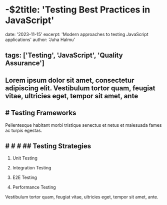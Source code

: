 
# -$2title: 'Testing Best Practices in JavaScript'

date: '2023-11-15'
excerpt: 'Modern approaches to testing JavaScript applications'
author: 'Juha Halmu'

## tags: ['Testing', 'JavaScript', 'Quality Assurance']

## Lorem ipsum dolor sit amet, consectetur adipiscing elit. Vestibulum tortor quam, feugiat vitae, ultricies eget, tempor sit amet, ante

## # Testing Frameworks

Pellentesque habitant morbi tristique senectus et netus et malesuada fames ac turpis egestas.

## # # # ## Testing Strategies


1. Unit Testing


1. Integration Testing


1. E2E Testing


1. Performance Testing

Vestibulum tortor quam, feugiat vitae, ultricies eget, tempor sit amet, ante.
